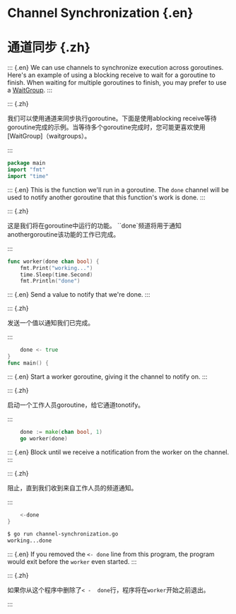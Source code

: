 
# Channel Synchronization {.en}


# 通道同步 {.zh}


::: {.en}
We can use channels to synchronize execution
across goroutines. Here's an example of using a
blocking receive to wait for a goroutine to finish.
When waiting for multiple goroutines to finish,
you may prefer to use a [WaitGroup](waitgroups).
:::

::: {.zh}

我们可以使用通道来同步执行goroutine。下面是使用ablocking receive等待goroutine完成的示例。当等待多个goroutine完成时，您可能更喜欢使用[WaitGroup]（waitgroups）。

:::


```go
package main
import "fmt"
import "time"
```


::: {.en}
This is the function we'll run in a goroutine. The
`done` channel will be used to notify another
goroutine that this function's work is done.
:::

::: {.zh}

这是我们将在goroutine中运行的功能。 ``done`频道将用于通知anothergoroutine该功能的工作已完成。

:::


```go
func worker(done chan bool) {
	fmt.Print("working...")
	time.Sleep(time.Second)
	fmt.Println("done")
```


::: {.en}
Send a value to notify that we're done.
:::

::: {.zh}

发送一个值以通知我们已完成。

:::


```go
	done <- true
}
func main() {
```


::: {.en}
Start a worker goroutine, giving it the channel to
notify on.
:::

::: {.zh}

启动一个工作人员goroutine，给它通道tonotify。

:::


```go
	done := make(chan bool, 1)
	go worker(done)
```


::: {.en}
Block until we receive a notification from the
worker on the channel.
:::

::: {.zh}

阻止，直到我们收到来自工作人员的频道通知。

:::


```go
	<-done
}
```


```sh
$ go run channel-synchronization.go      
working...done                  
```


::: {.en}
If you removed the `<- done` line from this program, the
program would exit before the `worker` even
started.
:::

::: {.zh}

如果你从这个程序中删除了`< -  done`行，程序将在`worker`开始之前退出。

:::


